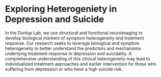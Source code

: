 ---
---

# Exploring Heterogeniety in Depression and Suicide

In the Dunlop Lab, we use structural and functional neuroimaging to develop biological markers of symptom heterogeneity and treatment response. Our research seeks to leverage biological and symptom heterogeneity to better understand the predictors and mechanisms underlying treatment response in depression and suicidality. A comprehensive understanding of this clinical heterogeneity may lead to individualized treatment approaches and earlier intervention for those who suffering from depression or who have a high suicide risk.
